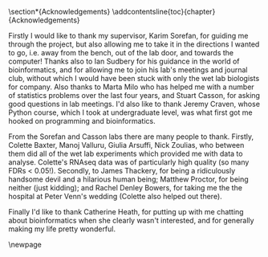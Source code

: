 \section*{Acknowledgements} 
\addcontentsline{toc}{chapter}{Acknowledgements}

Firstly I would like to thank my supervisor, Karim Sorefan, for guiding me through the project, but also allowing me to take it in the directions I wanted to go, i.e. away from the bench, out of the lab door, and towards the computer! Thanks also to Ian Sudbery for his guidance in the world of bioinformatics, and for allowing me to join his lab's meetings and journal club, without which I would have been stuck with only the wet lab biologists for company. Also thanks to Marta Milo who has helped me with a number of statistics problems over the last four years, and Stuart Casson, for asking good questions in lab meetings. I'd also like to thank Jeremy Craven, whose Python course, which I took at undergraduate level, was what first got me hooked on programming and bioinformatics.

From the Sorefan and Casson labs there are many people to thank. Firstly, Colette Baxter, Manoj Valluru, Giulia Arsuffi, Nick Zoulias, who between them did all of the wet lab experiments which provided me with data to analyse. Colette's RNAseq data was of particularly high quality (so many FDRs < 0.05!). Secondly, to James Thackery, for being a ridiculously handsome devil and a hilarious human being; Matthew Proctor, for being neither (just kidding); and Rachel Denley Bowers, for taking me the the hospital at Peter Venn's wedding (Colette also helped out there).

Finally I'd like to thank Catherine Heath, for putting up with me chatting about bioinformatics when she clearly wasn't interested, and for generally making my life pretty wonderful.

\newpage